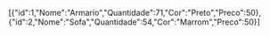 [{"id":1,"Nome":"Armario","Quantidade":71,"Cor":"Preto","Preco":50},{"id":2,"Nome":"Sofa","Quantidade":54,"Cor":"Marrom","Preco":50}]
